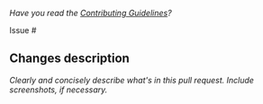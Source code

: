 *Have you read the [Contributing Guidelines](https://github.com/noclocks/.github/blob/main/CONTRIBUTING.md)?*

Issue #

## Changes description

*Clearly and concisely describe what's in this pull request. Include screenshots, if necessary.*
